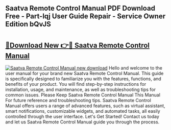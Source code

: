 ## Saatva Remote Control Manual PDF Download Free - Part-lqj User Guide Repair - Service Owner Edition bQvJS

# <h2><a href="http://bc219.oget.top/?id=Saatva+Remote+Control+Manual">🔗Download New 👉🔴 Saatva Remote Control Manual</a></h2>

[![Saatva Remote Control Manual new download](https://i.imgur.com/5g1atiW.png)](http://bc219.oget.top/?id=Saatva+Remote+Control+Manual)
Hello and welcome to the user manual for your brand new Saatva Remote Control Manual. This guide is specifically designed to familiarize you with the features, functions, and benefits of your product. You will find step-by-step instructions for installation, usage, and maintenance, as well as troubleshooting tips for common issues. Please Keep Saatva Remote Control Manual This Manual For future reference and troubleshooting tips. Saatva Remote Control Manual offers users a range of advanced features, such as virtual assistant, smart notifications, customizable widgets, and automated tasks, all easily controlled through the user interface. Let's Get Started! Contact us today and let us Saatva Remote Control Manual guide you through the process.
